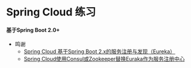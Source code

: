 # Spring Cloud 练习 #
#### 基于Spring Boot 2.0+ ####

- 鸣谢
  + [Spring Cloud 基于Spring Boot 2.x的服务注册与发现（Eureka）](https://blog.csdn.net/yy1098029419/article/details/80405345)
  + [Spring Cloud使用Consul或Zookeeper替换Euraka作为服务注册中心](https://blog.csdn.net/m0_37708181/article/details/80887689)